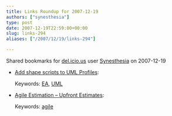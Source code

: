 ```yaml
---
title: Links Roundup for 2007-12-19
authors: ["synesthesia"]
type: post
date: 2007-12-19T22:59:00+00:00
slug: links-294 
aliases: ["/2007/12/19/links-294"]

---
```

Shared bookmarks for [del.icio.us][1] user  [Synesthesia][2] on 2007-12-19

  * [Add shape scripts to UML Profiles][3]:
   
    Keywords: [EA][4], [UML][5]
  * [Agile Estimation – Upfront Estimates][6]:
   
    Keywords: [agile][7]

 [1]: https://del.icio.us/
 [2]: https://del.icio.us/synesthesia
 [3]: https://www.sparxsystems.com/EAUserGuide/index.html?umlprofiles_2.htm "https://www.sparxsystems.com/EAUserGuide/index.html?umlprofiles_2.htm"
 [4]: https://del.icio.us/synesthesia/EA
 [5]: https://del.icio.us/synesthesia/UML
 [6]: https://leadinganswers.typepad.com/leading_answers/2007/11/agile-estimatio.html "https://leadinganswers.typepad.com/leading_answers/2007/11/agile-estimatio.html"
 [7]: https://del.icio.us/synesthesia/agile